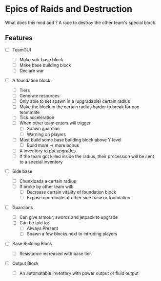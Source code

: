 # Epics of Raids and Destruction

What does this mod add ? A race to destroy the other team's special block.

## Features

- [ ] TeamGUI

  - [ ] Make sub-base block
  - [ ] Make base building block
  - [ ] Declare war

- [ ] A foundation block:

  - [ ] Tiers
  - [ ] Generate resources
  - [ ] Only able to set spawn in a (upgradable) certain radius
  - [ ] Make the block in the certain radius harder to break for non teammate
  - [ ] Tick acceleration
  - [ ] When other team enters will trigger
    - [ ] Spawn guardian
    - [ ] Warning on players
  - [ ] Must build some base building block above Y level
    - [ ] Build more -> more bonus
  - [ ] A inventory to put upgrades
  - [ ] If the team got killed inside the radius, their procession will be sent to a special inventory

- [ ] Side base

  - [ ] Chunkloads a certain radius
  - [ ] If broke by other team will:
    - [ ] Decrease certain vitality of foundation block
    - [ ] Expose coordinate of other side base or foundation

- [ ] Guardians

  - [ ] Can give armour, swords and jetpack to upgrade
  - [ ] Can be told to:
    - [ ] Always Present
    - [ ] Spawn a few blocks next to intruding players

- [ ] Base Building Block

  - [ ] Resistance increased with base tier

- [ ] Output Block

  - [ ] An automatable inventory with power output or fluid output

